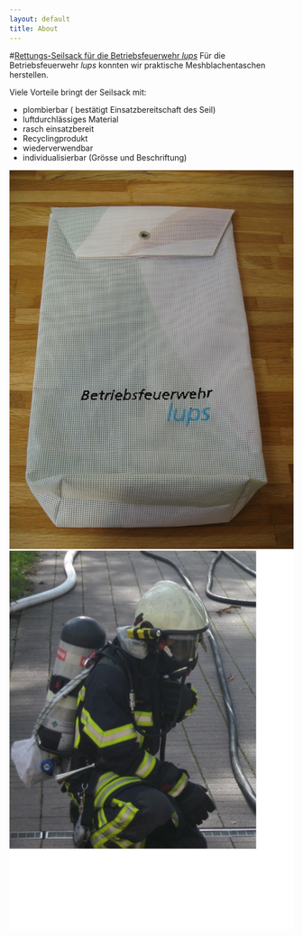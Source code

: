```yaml
---
layout: default
title: About                
---
```


#<u>Rettungs-Seilsack für die Betriebsfeuerwehr *lups*</u>
Für die Betriebsfeuerwehr *lups* konnten wir praktische Meshblachentaschen herstellen. 
 
Viele Vorteile bringt der Seilsack mit:

  - plombierbar ( bestätigt Einsatzbereitschaft des Seil)
  - luftdurchlässiges Material
  - rasch einsatzbereit
  - Recyclingprodukt
  - wiederverwendbar
  - individualisierbar (Grösse und Beschriftung)

<img src="/images/lups1.jpg" />

<img src="/images/lups2.jpg" />

